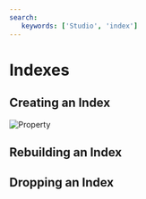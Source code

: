 ```yaml
---
search:
   keywords: ['Studio', 'index']
---
```


# Indexes

## Creating an Index

![Property](../images/newIndex.png)

## Rebuilding an Index

## Dropping an Index